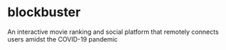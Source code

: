 # blockbuster
An interactive movie ranking and social platform that remotely connects users amidst the COVID-19 pandemic 
